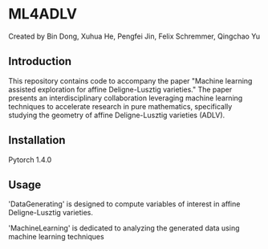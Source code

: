# ML4ADLV

Created by Bin Dong, Xuhua He, Pengfei Jin, Felix Schremmer, Qingchao Yu

## Introduction

This repository contains code to accompany the paper "Machine learning assisted exploration for affine Deligne-Lusztig varieties." The paper presents an interdisciplinary collaboration leveraging machine learning techniques to accelerate research in pure mathematics, specifically studying the geometry of affine Deligne-Lusztig varieties (ADLV).

## Installation

Pytorch 1.4.0

## Usage

'DataGenerating' is designed to compute variables of interest in affine Deligne-Lusztig varieties.

'MachineLearning' is dedicated to analyzing the generated data using machine learning techniques
